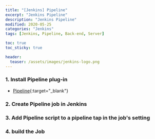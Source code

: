 ```yaml
---
title: "[Jenkins] Pipeline"
excerpt: "Jenkins Pipeline"
description: "Jenkins Pipeline"
modified: 2020-05-25
categories: "Jenkins"
tags: [Jenkins, Pipeline, Back-end, Server]

toc: true
toc_sticky: true

header:
  teaser: /assets/images/jenkins-logo.png
---
```


### 1. Install Pipeline plug-in
- [Pipeline](https://plugins.jenkins.io/workflow-aggregator/){:target="_blank"}

### 2. Create Pipeline job in Jenkins

### 3. Add Pipeline script to a pipeline tap in the job's setting
<script src="https://gist.github.com/tigi44/98cbdb80ae40cbc0164d23b150682a16.js"></script>

### 4. build the Job
